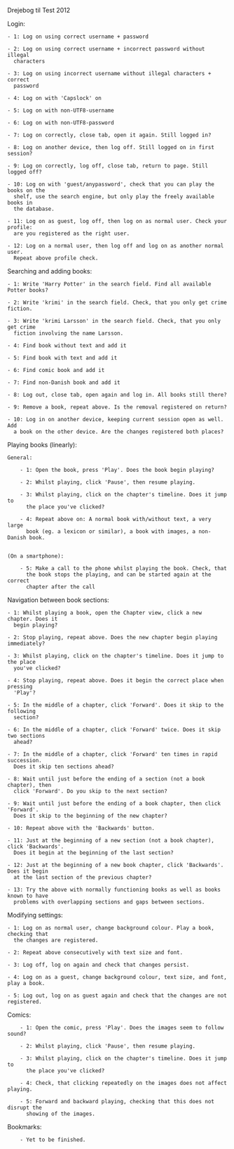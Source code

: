 Drejebog til Test 2012

Login: 

    - 1: Log on using correct username + password

    - 2: Log on using correct username + incorrect password without illegal 
      characters

    - 3: Log on using incorrect username without illegal characters + correct
      password

    - 4: Log on with 'Capslock' on

    - 5: Log on with non-UTF8-username

    - 6: Log on with non-UTF8-password

    - 7: Log on correctly, close tab, open it again. Still logged in?

    - 8: Log on another device, then log off. Still logged on in first session?

    - 9: Log on correctly, log off, close tab, return to page. Still logged off?

    - 10: Log on with 'guest/anypassword', check that you can play the books on the 
      shelf, use the search engine, but only play the freely available books in
      the database. 

    - 11: Log on as guest, log off, then log on as normal user. Check your profile: 
      are you registered as the right user. 

    - 12: Log on a normal user, then log off and log on as another normal user.
      Repeat above profile check. 


Searching and adding books: 

    - 1: Write 'Harry Potter' in the search field. Find all available Potter books?
    
    - 2: Write 'krimi' in the search field. Check, that you only get crime fiction. 

    - 3: Write 'krimi Larsson' in the search field. Check, that you only get crime 
      fiction involving the name Larsson.
    
    - 4: Find book without text and add it

    - 5: Find book with text and add it
 
    - 6: Find comic book and add it
 
    - 7: Find non-Danish book and add it

    - 8: Log out, close tab, open again and log in. All books still there?

    - 9: Remove a book, repeat above. Is the removal registered on return?

    - 10: Log in on another device, keeping current session open as well. Add
      a book on the other device. Are the changes registered both places?

 
Playing books (linearly):

    General:

        - 1: Open the book, press 'Play'. Does the book begin playing?
        
        - 2: Whilst playing, click 'Pause', then resume playing. 

        - 3: Whilst playing, click on the chapter's timeline. Does it jump to
          the place you've clicked?

        - 4: Repeat above on: A normal book with/without text, a very large 
          book (eg. a lexicon or similar), a book with images, a non-Danish book.


    (On a smartphone):
 
        - 5: Make a call to the phone whilst playing the book. Check, that 
          the book stops the playing, and can be started again at the correct
          chapter after the call


Navigation between book sections: 

    - 1: Whilst playing a book, open the Chapter view, click a new chapter. Does it 
      begin playing?

    - 2: Stop playing, repeat above. Does the new chapter begin playing immediately?

    - 3: Whilst playing, click on the chapter's timeline. Does it jump to the place
      you've clicked?

    - 4: Stop playing, repeat above. Does it begin the correct place when pressing
      'Play'?

    - 5: In the middle of a chapter, click 'Forward'. Does it skip to the following
      section?
    
    - 6: In the middle of a chapter, click 'Forward' twice. Does it skip two sections
      ahead?

    - 7: In the middle of a chapter, click 'Forward' ten times in rapid succession.
      Does it skip ten sections ahead?

    - 8: Wait until just before the ending of a section (not a book chapter), then 
      click 'Forward'. Do you skip to the next section?

    - 9: Wait until just before the ending of a book chapter, then click 'Forward'.
      Does it skip to the beginning of the new chapter?

    - 10: Repeat above with the 'Backwards' button.

    - 11: Just at the beginning of a new section (not a book chapter), click 'Backwards'. 
      Does it begin at the beginning of the last section?

    - 12: Just at the beginning of a new book chapter, click 'Backwards'. Does it begin 
      at the last section of the previous chapter?

    - 13: Try the above with normally functioning books as well as books known to have 
      problems with overlapping sections and gaps between sections. 


Modifying settings: 

    - 1: Log on as normal user, change background colour. Play a book, checking that 
      the changes are registered.
 
    - 2: Repeat above consecutively with text size and font. 

    - 3: Log off, log on again and check that changes persist.

    - 4: Log on as a guest, change background colour, text size, and font, play a book.

    - 5: Log out, log on as guest again and check that the changes are not registered. 


Comics: 

        - 1: Open the comic, press 'Play'. Does the images seem to follow sound?
        
        - 2: Whilst playing, click 'Pause', then resume playing. 

        - 3: Whilst playing, click on the chapter's timeline. Does it jump to
          the place you've clicked?

        - 4: Check, that clicking repeatedly on the images does not affect playing. 

        - 5: Forward and backward playing, checking that this does not disrupt the 
          showing of the images. 

Bookmarks:

        - Yet to be finished.  
